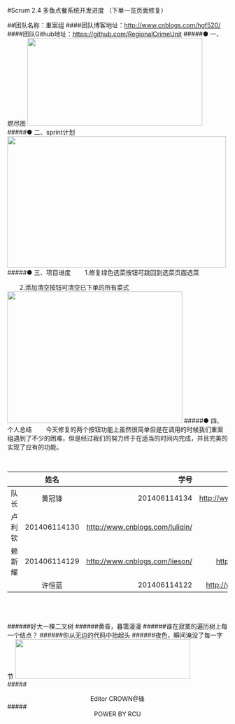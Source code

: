 #Scrum 2.4 多鱼点餐系统开发进度  （下单一览页面修复）

##团队名称：重案组
####团队博客地址：http://www.cnblogs.com/hgf520/
####团队Github地址：https://github.com/RegionalCrimeUnit
#####●  一、燃尽图
<img src="http://images2015.cnblogs.com/blog/808610/201612/808610-20161201171707006-2078541010.png" width = "400" height = "200" />
#####● 二、sprint计划
<img src="http://images2015.cnblogs.com/blog/808610/201612/808610-20161201171622724-796150294.png" width = "500" height = "300" />
#####● 三、项目进度
　　1.修复绿色选菜按钮可跳回到选菜页面选菜

　　2.添加清空按钮可清空已下单的所有菜式
<img src="http://images2015.cnblogs.com/blog/808610/201611/808610-20161130165707771-1175037087.png" width = "400" height = "300" />
#####● 四、个人总结
　　今天修复的两个按钮功能上虽然很简单但是在调用的时候我们重案组遇到了不少的困难，但是经过我们的努力终于在适当的时间内完成，并且完美的实现了应有的功能。




<br />


||姓名|学号	|博客链接|	Github链接	|
| ------------- |:-------------:| -----:|-----:| -----:| 
队长|黄冠锋|201406114134|	http://www.cnblogs.com/hgf520/	 |https://github.com/crown999
 |卢利钦|201406114130|	http://www.cnblogs.com/luliqin/	|https://github.com/luliqin
 |赖新耀	|201406114129	|http://www.cnblogs.com/lieson/	|https://github.com/Laixinyao
	|许恒蓝		|201406114122	|	http://www.cnblogs.com/xhlbk/		|https://github.com/xuhenglan


<br /><br /><br />
######好大一棵二叉树
######黄昏，暮霭漫漫
######谁在寂寞的遍历树上每一个结点？
######你从无边的代码中抬起头
######夜色，瞬间淹没了每一字节 
<img src="http://images2015.cnblogs.com/blog/808610/201611/808610-20161117181926451-1189192432.gif" width = "400" height = "90" />
<br />
#####<center>Editor CROWN@锋</center >
#####<center>POWER BY RCU</center >


